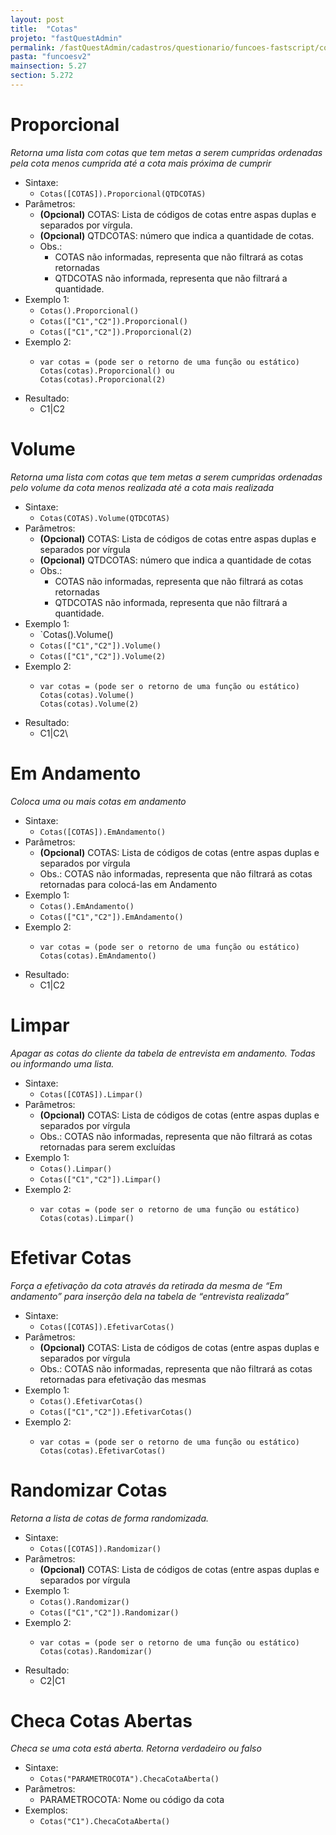 ```yaml
---
layout: post
title:  "Cotas"
projeto: "fastQuestAdmin"
permalink: /fastQuestAdmin/cadastros/questionario/funcoes-fastscript/cotas
pasta: "funcoesv2"
mainsection: 5.27
section: 5.272
---
```


# Proporcional
*Retorna uma lista com cotas que tem metas a serem cumpridas ordenadas pela cota menos cumprida até a cota mais próxima de cumprir*

- Sintaxe: 
  - `Cotas([COTAS]).Proporcional(QTDCOTAS)`
- Parâmetros:
  - **(Opcional)** COTAS: Lista de códigos de cotas entre aspas duplas e separados por vírgula.
  - **(Opcional)** QTDCOTAS: número que indica a quantidade de cotas.
  - Obs.: 
    - COTAS não informadas, representa que não filtrará as cotas retornadas
    - QTDCOTAS não informada, representa que não filtrará a quantidade.
- Exemplo 1: 
  - `Cotas().Proporcional()`
  - `Cotas(["C1","C2"]).Proporcional()`
  - `Cotas(["C1","C2"]).Proporcional(2)`
- Exemplo 2:
  - <pre>
    <code>var cotas = (pode ser o retorno de uma função ou estático)
    Cotas(cotas).Proporcional() ou 
    Cotas(cotas).Proporcional(2)</code>
    </pre>
- Resultado:
  - C1\|C2


# Volume
*Retorna uma lista com cotas que tem metas a serem cumpridas ordenadas pelo volume da cota menos realizada até a cota mais realizada*

- Sintaxe:
  - `Cotas(COTAS).Volume(QTDCOTAS)`
- Parâmetros:
  - **(Opcional)** COTAS: Lista de códigos de cotas entre aspas duplas e separados por vírgula
  - **(Opcional)** QTDCOTAS: número que indica a quantidade de cotas
  - Obs.: 
      - COTAS não informadas, representa que não filtrará as cotas retornadas
      - QTDCOTAS não informada, representa que não filtrará a quantidade.
- Exemplo 1: 
  - `Cotas().Volume()
  - `Cotas(["C1","C2"]).Volume()`
  - `Cotas(["C1","C2"]).Volume(2)`
- Exemplo 2:
  - <pre>
    <code>var cotas = (pode ser o retorno de uma função ou estático)
    Cotas(cotas).Volume()
    Cotas(cotas).Volume(2)</code>
    </pre>
- Resultado:
  - C1\|C2\


# Em Andamento
*Coloca uma ou mais cotas em andamento*

- Sintaxe:
  - `Cotas([COTAS]).EmAndamento()`
- Parâmetros:
  - **(Opcional)** COTAS: Lista de códigos de cotas (entre aspas duplas e separados por vírgula
  - Obs.: COTAS não informadas, representa que não filtrará as cotas retornadas para colocá-las em Andamento
- Exemplo 1:
  - `Cotas().EmAndamento()`
  - `Cotas(["C1","C2"]).EmAndamento()`
- Exemplo 2:
  - <pre>
    <code>var cotas = (pode ser o retorno de uma função ou estático)
    Cotas(cotas).EmAndamento()</code>
    </pre>
- Resultado:
  - C1\|C2

# Limpar
*Apagar as cotas do cliente da tabela de entrevista em andamento. Todas ou informando uma lista.*

- Sintaxe:
  - `Cotas([COTAS]).Limpar()`
- Parâmetros:
  - **(Opcional)** COTAS: Lista de códigos de cotas (entre aspas duplas e separados por vírgula
  - Obs.: COTAS não informadas, representa que não filtrará as cotas retornadas para serem excluídas
- Exemplo 1:
  - `Cotas().Limpar()`
  - `Cotas(["C1","C2"]).Limpar()`
- Exemplo 2:
  - <pre>
    <code>var cotas = (pode ser o retorno de uma função ou estático)
    Cotas(cotas).Limpar()</code>
    </pre>

# Efetivar Cotas
*Força a efetivação da cota através da retirada da mesma de “Em andamento” para inserção dela na tabela de “entrevista realizada”*

- Sintaxe:
  - `Cotas([COTAS]).EfetivarCotas()`
- Parâmetros:
  - **(Opcional)** COTAS: Lista de códigos de cotas (entre aspas duplas e separados por vírgula
  - Obs.: COTAS não informadas, representa que não filtrará as cotas retornadas para efetivação das mesmas
- Exemplo 1:
  - `Cotas().EfetivarCotas()`
  - `Cotas(["C1","C2"]).EfetivarCotas()`
- Exemplo 2:
  - <pre>
    <code>var cotas = (pode ser o retorno de uma função ou estático)
    Cotas(cotas).EfetivarCotas()</code>
    </pre>

# Randomizar Cotas
*Retorna a lista de cotas de forma randomizada.*

- Sintaxe:
  - `Cotas([COTAS]).Randomizar()`
- Parâmetros:
   - **(Opcional)** COTAS: Lista de códigos de cotas (entre aspas duplas e separados por vírgula
- Exemplo 1:
  - `Cotas().Randomizar()`
  - `Cotas(["C1","C2"]).Randomizar()`
- Exemplo 2:
  - <pre>
    <code>var cotas = (pode ser o retorno de uma função ou estático)
    Cotas(cotas).Randomizar()</code>
    </pre>
- Resultado:
  - C2\|C1

# Checa Cotas Abertas
*Checa se uma cota está aberta. Retorna verdadeiro ou falso*

- Sintaxe:
  - `Cotas("PARAMETROCOTA").ChecaCotaAberta()`
- Parâmetros:
  - PARAMETROCOTA: Nome ou código da cota
- Exemplos:
  - `Cotas("C1").ChecaCotaAberta()`
